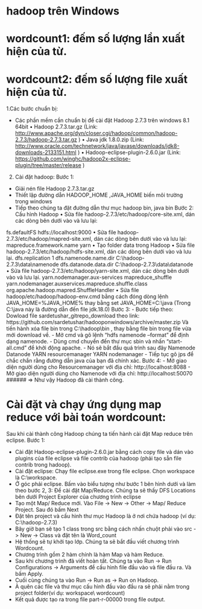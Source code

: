 # hadoop trên Windows
# wordcount1: đếm số lượng lần xuất hiện của từ.
# wordcount2: đếm số lượng file xuất hiện của từ.

1.Các bước chuẩn bị:
  -	Các phần mềm cần chuẩn bị để cài đặt Hadoop 2.7.3 trên windows 8.1 64bit
    •	Hadoop 2.7.3.tar.gz 
    (Link: http://www.apache.org/dyn/closer.cgi/hadoop/common/hadoop-2.7.3/hadoop-2.7.3.tar.gz )
    •	Java jdk 1.8.0.zip 
    (Link: http://www.oracle.com/technetwork/java/javase/downloads/jdk8-downloads-2133151.html )
    •	Hadoop-eclipse-plugin-2.6.0.jar 
    (Link: https://github.com/winghc/hadoop2x-eclipse-plugin/tree/master/release )
2. Cài đặt hadoop:
  Bước 1: 
-	Giải nén file Hadoop 2.7.3.tar.gz
-	Thiết lập đường dẫn HADOOP_HOME ,JAVA_HOME biến môi trường trong windows
-	Tiếp theo chúng ta đặt đường dẫn thư mục hadoop bin, java bin
Bước 2: Cấu hình Hadoop
•	Sửa file hadoop-2.7.3/etc/hadoop/core-site.xml, dán các dòng bên dưới vào và lưu lại: 
<configuration>
   <property>
       <name>fs.defaultFS</name>
       <value>hdfs://localhost:9000</value>
   </property>
</configuration>
•	Sửa file hadoop-2.7.3/etc/hadoop/mapred-site.xml, dán các dòng bên dưới vào và lưu lại: 
<configuration>
   <property>
       <name>mapreduce.framework.name</name>
       <value>yarn</value>
   </property>
</configuration>
•	Tạo folder data trong Hadoop
•	Sửa file  hadoop-2.7.3/etc/hadoop/hdfs-site.xml, dán các dòng bên dưới vào và lưu lại. 
<configuration>
   <property>
       <name>dfs.replication</name>
       <value>1</value>
   </property>
   <property>
       <name>dfs.namenode.name.dir</name>
       <value>C:\hadoop-2.7.3\data\namenode</value>
   </property>
   <property>
       <name>dfs.datanode.data.dir</name>
     <value>C:\hadoop-2.7.3\data\datanode</value>
   </property>
</configuration>
•	Sửa file  hadoop-2.7.3/etc/hadoop/yarn-site.xml, dán các dòng bên dưới vào và lưu lại. 
<configuration>
   <property>
       <name>yarn.nodemanager.aux-services</name>
       <value>mapreduce_shuffle</value>
   </property>
   <property>
      <name>yarn.nodemanager.auxservices.mapreduce.shuffle.class
</name>  
<value>org.apache.hadoop.mapred.ShuffleHandler</value>
   </property>
</configuration>
•	Sửa file hadoop/etc/hadoop/hadoop-env.cmd bằng cách đóng dòng lệnh JAVA_HOME=%JAVA_HOME% thay bằng set JAVA_HOME=C:\java (Trong C:\java này là đường dẫn đến file jdk.18.0)
Bước 3: 
-	Bước tiếp theo: Dowload file sardetushar_gitrepo_download theo link: https://github.com/sardetushar/hadooponwindows/archive/master.zip
Và tiến hành xóa file bin trong C:\hadoop\bin , thay bằng file bin trong file vừa mới download về.
-	Mở cmd và gõ lệnh “hdfs namenode –format” để định dạng namenode.
-	Dùng cmd chuyển đến thư mục sbin và nhấn “start-all.cmd” để khởi động apache.
-	Nó sẽ bắt đầu quá trình sau đây
 	Namenode
 	Datanode
 	YARN resourcemanager
 	YARN nodemanager
-	Tiếp tục gõ jps để chắc chắn rằng đường dẫn java của bạn đã chính xác. 
 Bước 4: 
-	Mở giao diện người dùng cho Resourcemanager với địa chỉ:  http://localhost:8088
-	Mở giao diện người dùng cho Namenode với địa chỉ:  http://localhost:50070
###### => Như vậy Hadoop đã cài thành công.

# Cài đặt và chạy ứng dụng map reduce với bài toán wordcount:
Sau khi cài thành công Hadoop chúng ta tiến hành cài đặt Map reduce trên eclipse.
Bước 1: 
-	Cài đặt Hadoop-eclipse-plugin-2.6.0.jar bằng cách copy file và dán vào plugins của file eclipse và file contrib của hadoop (phải tạo sẵn file contrib trong hadoop).
-	Cài đặt eclipse: Chạy file eclipse.exe trong file eclipse. Chọn workspace là C:\workspace.
-	Ở góc phải eclipse. Bấm vào biểu tượng như bước 1 bên hình dưới và làm theo bước 2, 3: Để cài đặt Map/Reduce. Chúng ta sẽ thấy DFS Locations bên dưới Project Explorer của chương trình eclipse
-	Tạo một Map/ Reduce mới. Vào File -> New -> Other -> Map/ Reduce Project. Sau đó bấm Next
-	Đặt tên project và cấu hình thư mục Hadoop là ở nơi chứa hadoop (ví dụ: C:\hadoop-2.7.3)
-	Bây giờ bạn sẽ tạo 1 class trong src bằng cách nhấn chuột phải vào src -> New -> Class và đặt tên là Word_count
-	Hệ thống sẽ tự khởi tạo lớp. Chúng ta sẽ bắt đầu viết chương trình Wordcount.
-	Chương trình gồm 2 hàm chính là hàm Map và hàm Reduce.
-	Sau khi chương trình đã viết hoàn tất. Chúng ta vào Run -> Run Configurations -> Arguments để cấu hình file đầu vào và file đầu ra. Và bấm Apply.
-	Cuối cùng chúng ta vào Run -> Run as -> Run on Hadoop.
-	À quên các file và thư mục cấu hình đầu vào đầu ra sẽ phải nằm trong project folder(ví dụ: workspace\ wordcount)
-	Kết quả được tạo ra trong file part-r-00000 trong file output.
